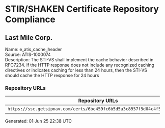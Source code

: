 # STIR/SHAKEN Certificate Repository Compliance

## Last Mile Corp.

Name: e_atis_cache_header\
Source: ATIS-1000074\
Description: The STI-VS shall implement the cache behavior described in RFC7234. If the HTTP response does not include any recognized caching directives or indicates caching for less than 24 hours, then the STI-VS should cache the HTTP response for 24 hours
### Repository URLs

| Repository URLs | Not After |  Problems | Link |
|-----------------|-----------|-----------|------|
| `https://ssc.getsipnav.com/certs/6bc459fc6b5d5a3c8957f5d04c4f5d75461700a6` | 17&#160;Jan&#160;26&#160;15:07&#160;UTC | true | [view](../../REPOS/4697ac92740dc072ec5e9a9d56dcce8497faa869/README.md) |


Generated: 01 Jun 25 22:38 UTC